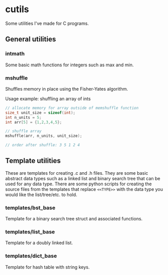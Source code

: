 # cutils
Some utilities I've made for C programs.

## General utilities

### intmath
Some basic math functions for integers such as max and min.

### mshuffle
Shuffles memory in place using the Fisher-Yates algorithm.

Usage example: shuffling an array of ints
```c
// allocate memory for array outside of memshuffle function
size_t unit_size = sizeof(int);
int n_units = 5;
int arr[5] = {1,2,3,4,5};

// shuffle array
mshuffle(arr, n_units, unit_size);

// order after shuffle: 3 5 1 2 4
```

## Template utilities
These are templates for creating .c and .h files. They are some basic abstract
data types such as a linked list and binary search tree that can be used for
any data type. There are some python scripts for creating the source files from the templates that replace `<<TYPE>>` with the data type you would like the
list/tree/etc. to hold.

### templates/bst_base
Template for a binary search tree struct and associated functions.

### templates/list_base
Template for a doubly linked list.

### templates/dict_base
Template for hash table with string keys.

